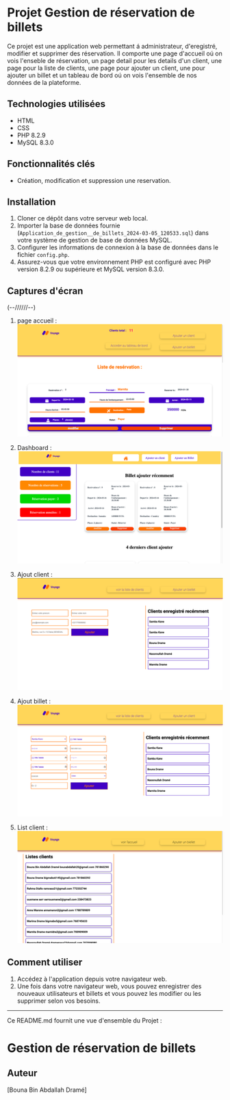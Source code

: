 # Projet Gestion de réservation de billets
Ce projet est une application web permettant á administrateur, d'eregistré, modifier et supprimer des réservation. Il comporte une page d'accueil oú on vois l'enseble de réservation, un page detail pour les details d'un client, une page pour la liste de clients, une page pour ajouter un client, une pour ajouter un billet et un tableau de bord oú on vois l'ensemble de nos données de la plateforme.
## Technologies utilisées
- HTML
- CSS
- PHP 8.2.9
- MySQL 8.3.0
## Fonctionnalités clés
- Création, modification et suppression une reservation.
## Installation
1. Cloner ce dépôt dans votre serveur web local.
2. Importer la base de données fournie (`Application_de_gestion__de_billets_2024-03-05_120533.sql`) dans votre système de gestion de base de données MySQL.
3. Configurer les informations de connexion à la base de données dans le fichier `config.php`.
4. Assurez-vous que votre environnement PHP est configuré avec PHP version 8.2.9 ou supérieure et MySQL version 8.3.0.

## Captures d'écran
(--\/\/\/\/\/\/--)

1. page accueil : 
![Demo de l'application ](images/accueil.png)

2. Dashboard :
![Demo de l'application ](images/dashboard.png)

3. Ajout client  :
![Demo de l'application ](images/ajout-client.png)

4. Ajout billet :
![Demo de l'application ](images/ajout-billet.png)

5. List client :
![Demo de l'application ](images/liste-client.png)





## Comment utiliser
1. Accédez à l'application depuis votre navigateur web.
4. Une fois dans votre navigateur web, vous pouvez enregistrer des nouveaux utilisateurs et billets et vous pouvez les modifier ou les supprimer selon vos besoins.
---
Ce README.md fournit une vue d'ensemble du Projet :
# Gestion de réservation de billets

## Auteur
[Bouna Bin Abdallah Dramé]
